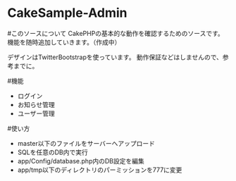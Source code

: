 CakeSample-Admin
================

#このソースについて
CakePHPの基本的な動作を確認するためのソースです。
機能を随時追加していきます。（作成中）

デザインはTwitterBootstrapを使っています。
動作保証などはしませんので、参考までに。

#機能
- ログイン
- お知らせ管理
- ユーザー管理

#使い方
- master以下のファイルをサーバーへアップロード
- SQLを任意のDB内で実行
- app/Config/database.php内のDB設定を編集
- app/tmp以下のディレクトリのパーミッションを777に変更
